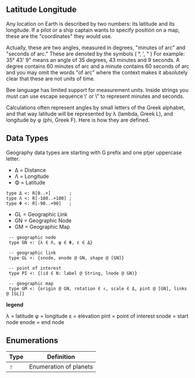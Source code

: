 ## Latitude Longitude

Any location on Earth is described by two numbers: its latitude and its longitude. If a pilot or a ship captain wants to specify position on a map, these are the "coordinates" they would use.

Actually, these are two angles, measured in degrees, "minutes of arc" and "seconds of arc." These are denoted by the symbols ( °,   ',   "  ) For example: 35° 43' 9" means an angle of 35 degrees, 43 minutes and 9 seconds. A degree contains 60 minutes of arc and a minute contains 60 seconds of arc and you may omit the words "of arc" where the context makes it absolutely clear that these are not units of time.

Bee language has limited support for measurement units. Inside strings you must can use escape sequence \\' or \\" to represent minutes and seconds. 

Calculations often represent angles by small letters of the Greek alphabet, and that way latitude will be represented by λ (lambda, Greek L), and longitude by φ (phi, Greek F). Here is how they are defined. 

## Data Types

Geography data types are starting with G prefix and one ptjer uppercase letter.

* Δ = Distance
* Λ = Longitude
* Φ = Latitude

```
type Δ <: R[0..+]       ;
type Λ <: R[-180..+180] ;
type Φ <: R[-90..+90]   ;
```

* GL = Geographic Link
* GN = Geographic Node
* GM = Geographic Map

```
 -- geographic node
 type GN <: {λ ∈ Λ, φ ∈ Φ, ε ∈ Δ}             
 
 -- geographic link
 type GL <: {snode, enode @ GN, shape @ [GN]} 

 -- point of interest
 type PI <: {(id ∈ N: label @ String, lnode @ GN)} 
 
 -- geographic map
 type GM <: {origin @ GN, rotation ∈ ∠, scale ∈ Δ, pint @ [GN], links @ [GL]}
```

**legend**

λ = latitude
φ = longitude
ε = elevation
pint  = point of interest
snode = start node
enode = end node


## Enumerations

Type   | Definition
-------|---------------------------------------------------------------------------
♇      | Enumeration of planets
